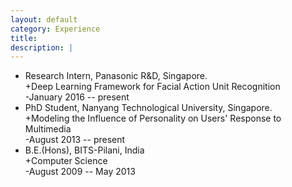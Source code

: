```yaml
---
layout: default
category: Experience
title: 
description: |
---
```


* Research Intern, Panasonic R&D, Singapore.   
    +Deep Learning Framework for Facial Action Unit Recognition   
    -January 2016 -- present   
* PhD Student, Nanyang Technological University, Singapore.   
    +Modeling the Influence of Personality on Users' Response to Multimedia  
    -August 2013 -- present  
* B.E.(Hons), BITS-Pilani, India   
    +Computer Science   
    -August 2009 -- May 2013
